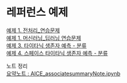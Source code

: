 # 레퍼런스 예제 <br> 
[예제 1. 전처리_연습문제](https://github.com/venture21/AICE-associate/blob/main/%EC%98%88%EC%A0%9C1.%EB%A8%B8%EC%8B%A0%EB%9F%AC%EB%8B%9D_%EB%94%A5%EB%9F%AC%EB%8B%9D_%ED%80%B4%EC%A6%88%EC%A0%95%EB%8B%B5.ipynb) <br>
[예제 1. 머신러닝_딥러닝 연습문제](https://github.com/venture21/AICE-associate/blob/main/%EC%98%88%EC%A0%9C1.%EB%A8%B8%EC%8B%A0%EB%9F%AC%EB%8B%9D_%EB%94%A5%EB%9F%AC%EB%8B%9D_%ED%80%B4%EC%A6%88%EC%A0%95%EB%8B%B5.ipynb) <br>
[예제 3. 타이타닉 생존자 예측 - 분류](https://github.com/venture21/AICE-associate/blob/main/%EC%98%88%EC%A0%9C3.Titanic%EC%83%9D%EC%A1%B4%EC%9E%90%EC%98%88%EC%B8%A1-%EB%B6%84%EB%A5%98.ipynb) <br>
[예제 4. 스페이스 타이타닉 생존자 예측 - 분류](https://github.com/venture21/AICE-associate/blob/main/%EC%98%88%EC%A0%9C4.SpaceTitanic%EC%83%9D%EC%A1%B4%EC%9E%90%EC%98%88%EC%B8%A1-%EB%B6%84%EB%A5%98.ipynb) <br>

노트 정리 <br>
[요약노트 : AICE_associatesummaryNote.ipynb](https://github.com/venture21/AICE-associate/blob/main/AICE_associatesummaryNote.ipynb)
